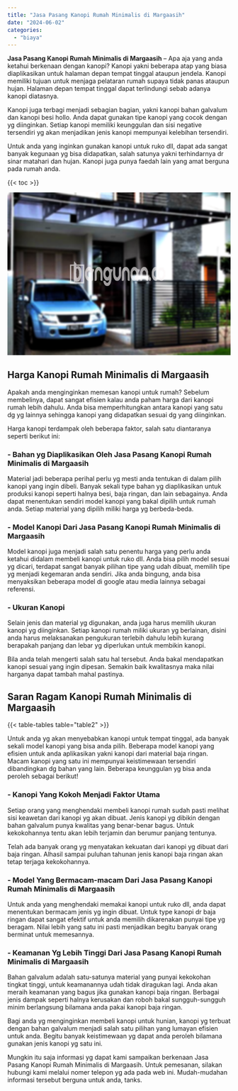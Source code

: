 ```yaml
---
title: "Jasa Pasang Kanopi Rumah Minimalis di Margaasih"
date: "2024-06-02"
categories: 
  - "biaya"
---
```


**Jasa Pasang Kanopi Rumah Minimalis di Margaasih** – Apa aja yang anda ketahui berkenaan dengan kanopi? Kanopi yakni beberapa atap yang biasa diaplikasikan untuk halaman depan tempat tinggal ataupun jendela. Kanopi memiliki tujuan untuk menjaga pelataran rumah supaya tidak panas ataupun hujan. Halaman depan tempat tinggal dapat terlindungi sebab adanya kanopi diatasnya.

Kanopi juga terbagi menjadi sebagian bagian, yakni kanopi bahan galvalum dan kanopi besi hollo. Anda dapat gunakan tipe kanopi yang cocok dengan yg diinginkan. Setiap kanopi memiliki keunggulan dan sisi negative tersendiri yg akan menjadikan jenis kanopi mempunyai kelebihan tersendiri.

Untuk anda yang inginkan gunakan kanopi untuk ruko dll, dapat ada sangat banyak kegunaan yg bisa didapatkan, salah satunya yakni terhindarnya dr sinar matahari dan hujan. Kanopi juga punya faedah lain yang amat berguna pada rumah anda.

{{< toc >}}

![Jasa Pasang Kanopi Rumah Minimalis di Margaasih](/images/harga-kanopi-minimalis-49.png)

## Harga Kanopi Rumah Minimalis di Margaasih

Apakah anda menginginkan memesan kanopi untuk rumah? Sebelum membelinya, dapat sangat efisien kalau anda paham harga dari kanopi rumah lebih dahulu. Anda bisa memperhitungkan antara kanopi yang satu dg yg lainnya sehingga kanopi yang didapatkan sesuai dg yang diinginkan.

Harga kanopi terdampak oleh beberapa faktor, salah satu diantaranya seperti berikut ini:

### \- Bahan yg Diaplikasikan Oleh Jasa Pasang Kanopi Rumah Minimalis di Margaasih

Material jadi beberapa perihal perlu yg mesti anda tentukan di dalam pilih kanopi yang ingin dibeli. Banyak sekali type bahan yg diaplikasikan untuk produksi kanopi seperti halnya besi, baja ringan, dan lain sebagainya. Anda dapat menentukan sendiri model kanopi yang bakal dipilih untuk rumah anda. Setiap material yang dipilih miliki harga yg berbeda-beda.

### \- Model Kanopi Dari Jasa Pasang Kanopi Rumah Minimalis di Margaasih

Model kanopi juga menjadi salah satu penentu harga yang perlu anda ketahui didalam membeli kanopi untuk ruko dll. Anda bisa pilih model sesuai yg dicari, terdapat sangat banyak pilihan tipe yang udah dibuat, memilih tipe yg menjadi kegemaran anda sendiri. Jika anda bingung, anda bisa menyaksikan beberapa model di google atau media lainnya sebagai referensi.

### \- Ukuran Kanopi

Selain jenis dan material yg digunakan, anda juga harus memilih ukuran kanopi yg diinginkan. Setiap kanopi rumah miliki ukuran yg berlainan, disini anda harus melaksanakan pengukuran terlebih dahulu lebih kurang berapakah panjang dan lebar yg diperlukan untuk membikin kanopi.

Bila anda telah mengerti salah satu hal tersebut. Anda bakal mendapatkan kanopi sesuai yang ingin dipesan. Semakin baik kwalitasnya maka nilai harganya dapat tambah mahal pastinya.

## Saran Ragam Kanopi Rumah Minimalis di Margaasih

{{< table-tables table="table2" >}}

Untuk anda yg akan menyebabkan kanopi untuk tempat tinggal, ada banyak sekali model kanopi yang bisa anda pilih. Beberapa model kanopi yang efisien untuk anda aplikasikan yakni kanopi dari material baja ringan. Macam kanopi yang satu ini mempunyai keistimewaan tersendiri dibandingkan dg bahan yang lain. Beberapa keunggulan yg bisa anda peroleh sebagai berikut!

### \- Kanopi Yang Kokoh Menjadi Faktor Utama

Setiap orang yang menghendaki membeli kanopi rumah sudah pasti melihat sisi keawetan dari kanopi yg akan dibuat. Jenis kanopi yg dibikin dengan bahan galvalum punya kwalitas yang benar-benar bagus. Untuk kekokohannya tentu akan lebih terjamin dan berumur panjang tentunya.

Telah ada banyak orang yg menyatakan kekuatan dari kanopi yg dibuat dari baja ringan. Alhasil sampai puluhan tahunan jenis kanopi baja ringan akan tetap terjaga kekokohannya.

### \- Model Yang Bermacam-macam Dari Jasa Pasang Kanopi Rumah Minimalis di Margaasih

Untuk anda yang menghendaki memakai kanopi untuk ruko dll, anda dapat menentukan bermacam jenis yg ingin dibuat. Untuk type kanopi dr baja ringan dapat sangat efektif untuk anda memilih dikarenakan punyai tipe yg beragam. Nilai lebih yang satu ini pasti menjadikan begitu banyak orang berminat untuk memesannya.

### \- Keamanan Yg Lebih Tinggi Dari Jasa Pasang Kanopi Rumah Minimalis di Margaasih

Bahan galvalum adalah satu-satunya material yang punyai kekokohan tingkat tinggi, untuk keamanannya udah tidak diragukan lagi. Anda akan meraih keamanan yang bagus jika gunakan kanopi baja ringan. Berbagai jenis dampak seperti halnya kerusakan dan roboh bakal sungguh-sungguh minim berlangsung bilamana anda pakai kanopi baja ringan.

Bagi anda yg menginginkan membeli kanopi untuk hunian, kanopi yg terbuat dengan bahan galvalum menjadi salah satu pilihan yang lumayan efisien untuk anda. Begitu banyak keistimewaan yg dapat anda peroleh bilamana gunakan jenis kanopi yg satu ini.

Mungkin itu saja informasi yg dapat kami sampaikan berkenaan Jasa Pasang Kanopi Rumah Minimalis di Margaasih. Untuk pemesanan, silakan hubungi kami melalui nomer telepon yg ada pada web ini. Mudah-mudahan informasi tersebut berguna untuk anda, tanks.
